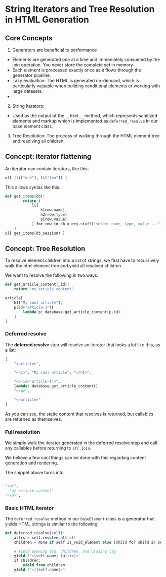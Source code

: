 # String Iterators and Tree Resolution in HTML Generation

## Core Concepts

1. Generators are beneficial to performance

- Elements are generated one at a time and immediately consumed by the join operation. You never store the complete set in memory.
- Each element is processed exactly once as it flows through the generator pipeline.
- Lazy evaluation: The HTML is generated on-demand, which is particularly valuable when building conditional elements or working with large datasets.
-

2. String Iterators:

- Used as the output of the `__html__` method, which represents sanitized elements and markup which is implemented as `deferred_resolve` in our base element class,

3. Tree Resolution: The process of walking through the HTML element tree and resolving all children.

## Concept: Iterator flattening

An iterator can contain iterators, like this:

```python
ul[ (li["one"], li["two"]) ]
```

This allows syntax like this:

```python
def get_items(db):
        return (
            li[
                h[row.name],
                h2[row.type]
                p[row.value]
            ] for row in db.query.stuff("select name, type, value ...")
    )
ul[ get_items(db_session) ]
```

## Concept: Tree Resolution

To resolve element.children into a list of strings, we first have to recursively walk the html element tree and yield all resolved children

We want to resolve the following in two ways.

```python
def get_article_content(_id):
    return "my article content"

article[
    h1["My cool article"],
    p(id="article-1")[
        lambda p: database.get_article_content(p.id)
    ]
]
```

### Deferred resolve

The **deferred resolve** step will resolve an iterator that looks a lot like this, as a list:

```python
[
    "<article>",

    "<h1>", "My cool article", "</h1>",

    "<p id='article-1'>",
    lambda: database.get_article_content()
    "</p>",

    "</article>"
]
```

As you can see, the static content that resolves is returned, but callables are returned as themselves.

### Full resolution

We simply walk the iterator generated in the deferred resolve step and call any callables before returning to `str.join`.

We believe a few cool things can be done with this regarding content generation and rendering.

The snippet above turns into

```python

"<p>",
  "my article content"
"</p>",
```

### Basic HTML iterator

The `deferred_resolve` method in our `BaseElement` class is a generator that yields HTML strings is similar to the following:

```python
def deferred_resolve(self):
    attrs = self.resolve_attrs()
    children = None if self.is_void_element else [child for child in self.resolve_tree()]

    # Yield opening tag, children, and closing tag
    yield f"<{self.name} {attrs}>"
    if children:
        yield from children
    yield f"</{self.name}>"
```
